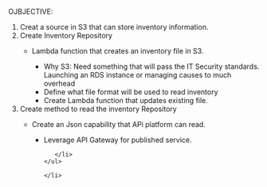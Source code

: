 OJBJECTIVE:

<ol>
<li> Creat a source in S3 that can store inventory information. </li>

<li> Create Inventory Repository</li>

  <ul>
    <li>Lambda function that creates an inventory file in S3.  </li>
    <ul>
        <li> Why S3:  Need something that will pass the IT Security standards.  Launching an RDS instance or managing causes to much overhead
        <li> Define what file format will be used to read inventory  </li>
    <li>Create Lambda function that updates existing file.  </li>
    </ul>
  </ul>

<li> Create method to read the inventory Repository </li>
<ul>
    <li> Create an Json capability that APi platform can read. </li>
    <ul>
       <li> Leverage API Gateway for published service.

       </li>
    </ul>

    </li>
</ul>
</ol>
